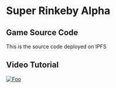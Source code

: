 # Super Rinkeby Alpha

## Game Source Code

This is the source code deployed on IPFS

## Video Tutorial

[![Foo](https://user-images.githubusercontent.com/19412160/111908295-0f511480-8a2f-11eb-9d99-a09ff6d32abb.png)](https://www.youtube.com/watch?v=b8tGr-_KNao)
